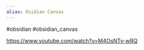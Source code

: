 ```yaml
---
alias: Osidian Canvas
---
```

#obsidian #obsidian_canvas

https://www.youtube.com/watch?v=M4OsNTv-wRQ
